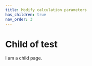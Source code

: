 ```yaml
---
title: Modify calculation parameters
has_children: true
nav_order: 3
---
```


# Child of test

I am a child page.
